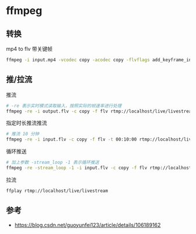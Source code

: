 # ffmpeg



## 转换

mp4 to flv 带关键帧

```bash
ffmpeg -i input.mp4 -vcodec copy -acodec copy -flvflags add_keyframe_index output.flv
```



## 推/拉流

推流

```bash
# -re 表示实时模式读取输入，按照实际的帧速率进行处理
ffmpeg -re -i output.flv -c copy -f flv rtmp://localhost/live/livestream
```

指定时长推流推流

```bash
# 推流 10 分钟
ffmpeg -re -i input.flv -c copy -f flv -t 00:10:00 rtmp://localhost/live/livestream
```

循环推送

```bash
# 加上参数 -stream_loop -1 表示循环推送
ffmpeg -re -stream_loop -1 -i input.flv -c copy -f flv rtmp://localhost/live/livestream
```

拉流

```bash
ffplay rtmp://localhost/live/livestream
```



## 参考

* https://blog.csdn.net/guoyunfei123/article/details/106189162
